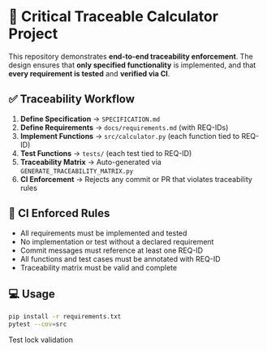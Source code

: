 # 🚀 Critical Traceable Calculator Project

This repository demonstrates **end-to-end traceability enforcement**. The design ensures that **only specified functionality** is implemented, and that **every requirement is tested** and **verified via CI**.

## ✅ Traceability Workflow

1. **Define Specification** → `SPECIFICATION.md`
2. **Define Requirements** → `docs/requirements.md` (with REQ-IDs)
3. **Implement Functions** → `src/calculator.py` (each function tied to REQ-ID)
4. **Test Functions** → `tests/` (each test tied to REQ-ID)
5. **Traceability Matrix** → Auto-generated via `GENERATE_TRACEABILITY_MATRIX.py`
6. **CI Enforcement** → Rejects any commit or PR that violates traceability rules

## 🧪 CI Enforced Rules

- All requirements must be implemented and tested
- No implementation or test without a declared requirement
- Commit messages must reference at least one REQ-ID
- All functions and test cases must be annotated with REQ-ID
- Traceability matrix must be valid and complete

## 💻 Usage

```bash
pip install -r requirements.txt
pytest --cov=src
```
Test lock validation
